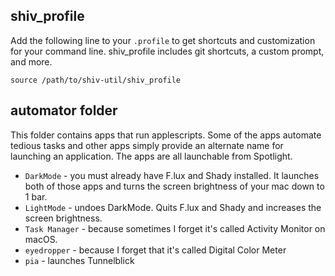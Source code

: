 ## shiv_profile
Add the following line to your `.profile` to get shortcuts and customization for your command line. shiv_profile includes git shortcuts, a custom prompt, and more.

```source /path/to/shiv-util/shiv_profile```

## automator folder
This folder contains apps that run applescripts. Some of the apps automate tedious tasks and other apps simply provide an alternate name for launching an application. The apps are all launchable from Spotlight.
  - `DarkMode` - you must already have F.lux and Shady installed. It launches both of those apps and turns the screen brightness of your mac down to 1 bar.
  - `LightMode` - undoes DarkMode. Quits F.lux and Shady and increases the screen brightness.
  - `Task Manager` - because sometimes I forget it's called Activity Monitor on macOS.
  - `eyedropper` - because I forget that it's called Digital Color Meter
  - `pia` - launches Tunnelblick
